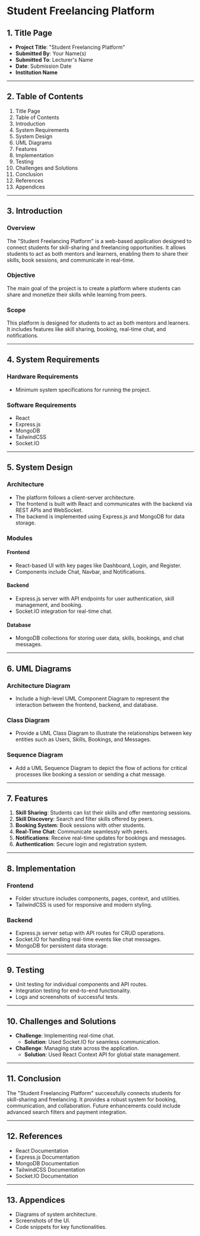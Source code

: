 # Student Freelancing Platform

## 1. Title Page
- **Project Title**: "Student Freelancing Platform"
- **Submitted By**: Your Name(s)
- **Submitted To**: Lecturer's Name
- **Date**: Submission Date
- **Institution Name**

---

## 2. Table of Contents
1. Title Page
2. Table of Contents
3. Introduction
4. System Requirements
5. System Design
6. UML Diagrams
7. Features
8. Implementation
9. Testing
10. Challenges and Solutions
11. Conclusion
12. References
13. Appendices

---

## 3. Introduction
### Overview
The "Student Freelancing Platform" is a web-based application designed to connect students for skill-sharing and freelancing opportunities. It allows students to act as both mentors and learners, enabling them to share their skills, book sessions, and communicate in real-time.

### Objective
The main goal of the project is to create a platform where students can share and monetize their skills while learning from peers.

### Scope
This platform is designed for students to act as both mentors and learners. It includes features like skill sharing, booking, real-time chat, and notifications.

---

## 4. System Requirements
### Hardware Requirements
- Minimum system specifications for running the project.

### Software Requirements
- React
- Express.js
- MongoDB
- TailwindCSS
- Socket.IO

---

## 5. System Design
### Architecture
- The platform follows a client-server architecture.
- The frontend is built with React and communicates with the backend via REST APIs and WebSocket.
- The backend is implemented using Express.js and MongoDB for data storage.

### Modules
#### Frontend
- React-based UI with key pages like Dashboard, Login, and Register.
- Components include Chat, Navbar, and Notifications.

#### Backend
- Express.js server with API endpoints for user authentication, skill management, and booking.
- Socket.IO integration for real-time chat.

#### Database
- MongoDB collections for storing user data, skills, bookings, and chat messages.

---

## 6. UML Diagrams
### Architecture Diagram
- Include a high-level UML Component Diagram to represent the interaction between the frontend, backend, and database.

### Class Diagram
- Provide a UML Class Diagram to illustrate the relationships between key entities such as Users, Skills, Bookings, and Messages.

### Sequence Diagram
- Add a UML Sequence Diagram to depict the flow of actions for critical processes like booking a session or sending a chat message.

---

## 7. Features
1. **Skill Sharing**: Students can list their skills and offer mentoring sessions.
2. **Skill Discovery**: Search and filter skills offered by peers.
3. **Booking System**: Book sessions with other students.
4. **Real-Time Chat**: Communicate seamlessly with peers.
5. **Notifications**: Receive real-time updates for bookings and messages.
6. **Authentication**: Secure login and registration system.

---

## 8. Implementation
### Frontend
- Folder structure includes components, pages, context, and utilities.
- TailwindCSS is used for responsive and modern styling.

### Backend
- Express.js server setup with API routes for CRUD operations.
- Socket.IO for handling real-time events like chat messages.
- MongoDB for persistent data storage.

---

## 9. Testing
- Unit testing for individual components and API routes.
- Integration testing for end-to-end functionality.
- Logs and screenshots of successful tests.

---

## 10. Challenges and Solutions
- **Challenge**: Implementing real-time chat.
  - **Solution**: Used Socket.IO for seamless communication.
- **Challenge**: Managing state across the application.
  - **Solution**: Used React Context API for global state management.

---

## 11. Conclusion
The "Student Freelancing Platform" successfully connects students for skill-sharing and freelancing. It provides a robust system for booking, communication, and collaboration. Future enhancements could include advanced search filters and payment integration.

---

## 12. References
- React Documentation
- Express.js Documentation
- MongoDB Documentation
- TailwindCSS Documentation
- Socket.IO Documentation

---

## 13. Appendices
- Diagrams of system architecture.
- Screenshots of the UI.
- Code snippets for key functionalities.


<!-- ---------------------------------------------------------------------------------------------- -->


